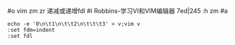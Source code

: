 #o
vim zm zr 递减或递增fdl
#i
Robbins-学习VI和VIM编辑器 7ed|245
:h zm
#a
```
echo -e '0\n\t1\n\t\t2\n\t\t\t3' > v;vim v
:set fdm=indent
:set fdl
```
